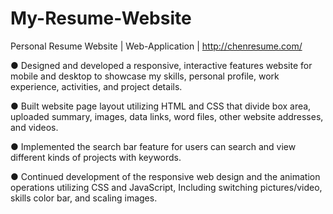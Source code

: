 # My-Resume-Website
Personal Resume Website | Web-Application | http://chenresume.com/

● Designed and developed a responsive, interactive features website for mobile and desktop to showcase my skills, personal profile, work experience, activities, and project details. 

● Built website page layout utilizing HTML and CSS that divide box area, uploaded summary, images, data links, word files, other website addresses, and videos. 

● Implemented the search bar feature for users can search and view different kinds of projects with keywords. 

● Continued development of the responsive web design and the animation operations utilizing CSS and JavaScript, Including switching pictures/video, skills color bar, and scaling images.
